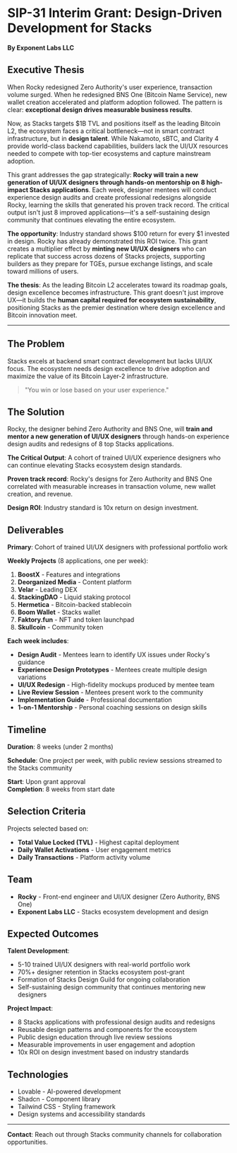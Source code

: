 # SIP-31 Interim Grant: Design-Driven Development for Stacks

**By Exponent Labs LLC**

## Executive Thesis

When Rocky redesigned Zero Authority's user experience, transaction volume surged. When he redesigned BNS One (Bitcoin Name Service), new wallet creation accelerated and platform adoption followed. The pattern is clear: **exceptional design drives measurable business results**.

Now, as Stacks targets $1B TVL and positions itself as the leading Bitcoin L2, the ecosystem faces a critical bottleneck—not in smart contract infrastructure, but in **design talent**. While Nakamoto, sBTC, and Clarity 4 provide world-class backend capabilities, builders lack the UI/UX resources needed to compete with top-tier ecosystems and capture mainstream adoption.

This grant addresses the gap strategically: **Rocky will train a new generation of UI/UX designers through hands-on mentorship on 8 high-impact Stacks applications**. Each week, designer mentees will conduct experience design audits and create professional redesigns alongside Rocky, learning the skills that generated his proven track record. The critical output isn't just 8 improved applications—it's a self-sustaining design community that continues elevating the entire ecosystem.

**The opportunity**: Industry standard shows $100 return for every $1 invested in design. Rocky has already demonstrated this ROI twice. This grant creates a multiplier effect by **minting new UI/UX designers** who can replicate that success across dozens of Stacks projects, supporting builders as they prepare for TGEs, pursue exchange listings, and scale toward millions of users.

**The thesis**: As the leading Bitcoin L2 accelerates toward its roadmap goals, design excellence becomes infrastructure. This grant doesn't just improve UX—it builds the **human capital required for ecosystem sustainability**, positioning Stacks as the premier destination where design excellence and Bitcoin innovation meet.

---

## The Problem

Stacks excels at backend smart contract development but lacks UI/UX focus. The ecosystem needs design excellence to drive adoption and maximize the value of its Bitcoin Layer-2 infrastructure.

> "You win or lose based on your user experience."

## The Solution

Rocky, the designer behind Zero Authority and BNS One, will **train and mentor a new generation of UI/UX designers** through hands-on experience design audits and redesigns of 8 top Stacks applications.

**The Critical Output**: A cohort of trained UI/UX experience designers who can continue elevating Stacks ecosystem design standards.

**Proven track record**: Rocky's designs for Zero Authority and BNS One correlated with measurable increases in transaction volume, new wallet creation, and revenue.

**Design ROI**: Industry standard is 10x return on design investment.

## Deliverables

**Primary**: Cohort of trained UI/UX designers with professional portfolio work

**Weekly Projects** (8 applications, one per week):

1. **BoostX** - Features and integrations
2. **Deorganized Media** - Content platform
3. **Velar** - Leading DEX
4. **StackingDAO** - Liquid staking protocol  
5. **Hermetica** - Bitcoin-backed stablecoin
6. **Boom Wallet** - Stacks wallet
7. **Faktory.fun** - NFT and token launchpad
8. **Skullcoin** - Community token

**Each week includes**:
- **Design Audit** - Mentees learn to identify UX issues under Rocky's guidance
- **Experience Design Prototypes** - Mentees create multiple design variations
- **UI/UX Redesign** - High-fidelity mockups produced by mentee team
- **Live Review Session** - Mentees present work to the community
- **Implementation Guide** - Professional documentation
- **1-on-1 Mentorship** - Personal coaching sessions on design skills

## Timeline

**Duration**: 8 weeks (under 2 months)

**Schedule**: One project per week, with public review sessions streamed to the Stacks community

**Start**: Upon grant approval  
**Completion**: 8 weeks from start date

## Selection Criteria

Projects selected based on:
- **Total Value Locked (TVL)** - Highest capital deployment
- **Daily Wallet Activations** - User engagement metrics
- **Daily Transactions** - Platform activity volume

## Team

- **Rocky** - Front-end engineer and UI/UX designer (Zero Authority, BNS One)
- **Exponent Labs LLC** - Stacks ecosystem development and design

## Expected Outcomes

**Talent Development**:
- 5-10 trained UI/UX designers with real-world portfolio work
- 70%+ designer retention in Stacks ecosystem post-grant
- Formation of Stacks Design Guild for ongoing collaboration
- Self-sustaining design community that continues mentoring new designers

**Project Impact**:
- 8 Stacks applications with professional design audits and redesigns
- Reusable design patterns and components for the ecosystem
- Public design education through live review sessions
- Measurable improvements in user engagement and adoption
- 10x ROI on design investment based on industry standards

## Technologies

- Lovable - AI-powered development
- Shadcn - Component library
- Tailwind CSS - Styling framework
- Design systems and accessibility standards

---

**Contact**: Reach out through Stacks community channels for collaboration opportunities.
